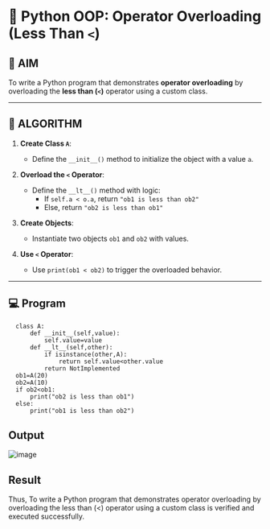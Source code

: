# 🐍 Python OOP: Operator Overloading (Less Than `<`)

## 🎯 AIM

To write a Python program that demonstrates **operator overloading** by overloading the **less than (`<`)** operator using a custom class.

---

## 🧠 ALGORITHM

1. **Create Class `A`**:
   - Define the `__init__()` method to initialize the object with a value `a`.

2. **Overload the `<` Operator**:
   - Define the `__lt__()` method with logic:
     - If `self.a < o.a`, return `"ob1 is less than ob2"`
     - Else, return `"ob2 is less than ob1"`

3. **Create Objects**:
   - Instantiate two objects `ob1` and `ob2` with values.

4. **Use `<` Operator**:
   - Use `print(ob1 < ob2)` to trigger the overloaded behavior.

---

## 💻 Program
      class A:
          def __init__(self,value):
              self.value=value
          def __lt__(self,other):
              if isinstance(other,A):
                  return self.value<other.value
              return NotImplemented
      ob1=A(20)
      ob2=A(10)
      if ob2<ob1:
          print("ob2 is less than ob1")
      else:
          print("ob1 is less than ob2")
## Output
![image](https://github.com/user-attachments/assets/52a9a865-c42d-4f89-aade-b8e5da851b0f)

## Result
Thus, To write a Python program that demonstrates operator overloading by overloading the less than (<) operator using a custom class is verified and executed successfully.

